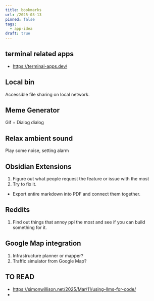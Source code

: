 ```yaml
---
title: bookmarks
url: /2025-03-13
pinned: false
tags:
  - app-idea
draft: true
---
```

## terminal related apps
- https://terminal-apps.dev/

## Local bin

Accessible file sharing on local network.

## Meme Generator

Gif + Dialog dialog
## Relax ambient sound

Play some noise, setting alarm

## Obsidian Extensions

1. Figure out what people request the feature or issue with the most
2. Try to fix it.

- Export entire markdown into PDF and connect them together.

## Reddits

1. Find out things that annoy ppl the most and see if you can build something for it.


## Google Map integration

1. Infrastructure planner or mapper?
2. Traffic simulator from Google Map?

## TO READ
- https://simonwillison.net/2025/Mar/11/using-llms-for-code/
- 